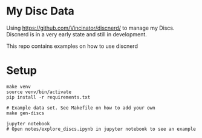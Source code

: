# My Disc Data
Using https://github.com/Vincinator/discnerd/ to manage my Discs.
Discnerd is in a very early state and still in development.

This repo contains examples on how to use discnerd

# Setup
```
make venv
source venv/bin/activate
pip install -r requirements.txt

# Example data set. See Makefile on how to add your own
make gen-discs

jupyter notebook
# Open notes/explore_discs.ipynb in jupyter notebook to see an example 
```